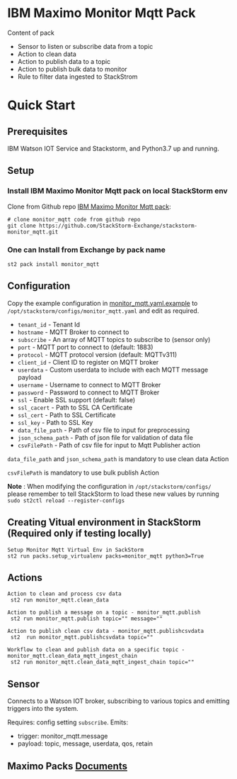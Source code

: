 # IBM Maximo Monitor Mqtt Pack

Content of pack

- Sensor to listen or subscribe data from a topic
- Action to clean data 
- Action to publish data to a topic
- Action to publish bulk data to monitor
- Rule to filter data ingested to StackStrom


# <a name="QuickStart"></a> Quick Start
## Prerequisites

IBM Watson IOT Service and Stackstorm, and Python3.7 up and running.

## Setup

### Install IBM Maximo Monitor Mqtt pack on local StackStorm env
 Clone from Github repo [IBM Maximo Monitor Mqtt pack](https://github.com/StackStorm-Exchange/stackstorm-monitor_mqtt.git):

    
    # clone monitor_mqtt code from github repo
    git clone https://github.com/StackStorm-Exchange/stackstorm-monitor_mqtt.git
  

### One can Install from Exchange by pack name
    st2 pack install monitor_mqtt
    

## Configuration

Copy the example configuration in [monitor_mqtt.yaml.example](./monitor_mqtt.yaml.example)
to `/opt/stackstorm/configs/monitor_mqtt.yaml` and edit as required.

* `tenant_id` - Tenant Id
* `hostname` - MQTT Broker to connect to
* `subscribe` - An array of MQTT topics to subscribe to (sensor only)
* `port` - MQTT port to connect to (default: 1883)
* `protocol` - MQTT protocol version (default: MQTTv311)
* `client_id` - Client ID to register on MQTT broker
* `userdata` - Custom userdata to include with each MQTT message payload
* `username` - Username to connect to MQTT Broker
* `password` - Password to connect to MQTT Broker
* `ssl` - Enable SSL support (default: false)
* `ssl_cacert` - Path to SSL CA Certificate
* `ssl_cert` - Path to SSL Certificate
* `ssl_key` - Path to SSL Key
* `data_file_path` - Path of csv file to input for preprocessing 
* `json_schema_path` - Path of json file for validation of data file
* `csvFilePath` - Path of csv file for input to Mqtt Publisher action


`data_file_path` and `json_schema_path` is mandatory to use clean data Action

`csvFilePath` is mandatory to use bulk publish Action

**Note** : When modifying the configuration in `/opt/stackstorm/configs/` please
           remember to tell StackStorm to load these new values by running
           `sudo st2ctl reload --register-configs`

## Creating Vitual environment in StackStorm (Required only if testing locally)

    
    Setup Monitor Mqtt Virtual Env in SackStorm 
    st2 run packs.setup_virtualenv packs=monitor_mqtt python3=True
    
## Actions

```
Action to clean and process csv data
 st2 run monitor_mqtt.clean_data

Action to publish a message on a topic - monitor_mqtt.publish
 st2 run monitor_mqtt.publish topic="" message=""

Action to publish clean csv data - monitor_mqtt.publishcsvdata
 st2  run monitor_mqtt.publishcsvdata topic=""

Workflow to clean and publish data on a specific topic - monitor_mqtt.clean_data_mqtt_ingest_chain
 st2 run monitor_mqtt.clean_data_mqtt_ingest_chain topic=""
 ```

## Sensor

Connects to a Watson IOT broker, subscribing to various topics and emitting triggers
into the system.

Requires: config setting `subscribe`.
Emits:
  * trigger: monitor_mqtt.message
  * payload: topic, message, userdata, qos, retain

## Maximo Packs [Documents](https://maximo-developer.github.io/monitor-st2-docs/)


